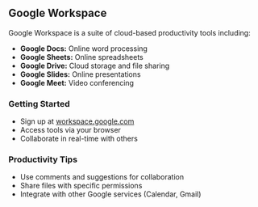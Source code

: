 ## Google Workspace

Google Workspace is a suite of cloud-based productivity tools including:
- **Google Docs:** Online word processing
- **Google Sheets:** Online spreadsheets
- **Google Drive:** Cloud storage and file sharing
- **Google Slides:** Online presentations
- **Google Meet:** Video conferencing

### Getting Started
- Sign up at [workspace.google.com](https://workspace.google.com/)
- Access tools via your browser
- Collaborate in real-time with others

### Productivity Tips
- Use comments and suggestions for collaboration
- Share files with specific permissions
- Integrate with other Google services (Calendar, Gmail)
